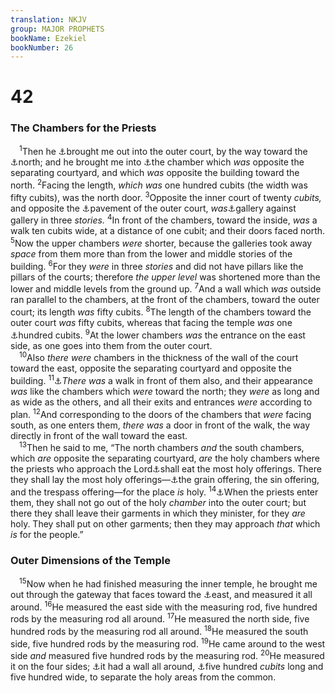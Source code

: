 ```yaml
---
translation: NKJV
group: MAJOR PROPHETS
bookName: Ezekiel 
bookNumber: 26
---
```


<div class="title"><h1>42</h1><h3>The Chambers for the Priests</h3></div>
<span class="verse exe_42_1"> <sup>1</sup>Then he <a data-toggle="tooltip" data-placement="bottom" title="Ezek. 41:1">⚓</a>brought me out into the outer court, by the way toward the <a data-toggle="tooltip" data-placement="bottom" title="Ezek. 40:20">⚓</a>north; and he brought me into <a data-toggle="tooltip" data-placement="bottom" title="Ezek. 41:12, 15">⚓</a>the chamber which <i>was</i> opposite the separating courtyard, and which <i>was</i> opposite the building toward the north. </span>
<span class="verse exe_42_2"><sup>2</sup>Facing the length, <i>which</i> <i>was</i> one hundred cubits (the width was fifty cubits), was the north door. </span>
<span class="verse exe_42_3"><sup>3</sup>Opposite the inner court of twenty <i>cubits,</i> and opposite the <a data-toggle="tooltip" data-placement="bottom" title="Ezek. 40:17">⚓</a>pavement of the outer court, <i>was</i><a data-toggle="tooltip" data-placement="bottom" title="Ezek. 41:15, 16; 42:5">⚓</a>gallery against gallery in three <i>stories.</i></span>
<span class="verse exe_42_4"><sup>4</sup>In front of the chambers, toward the inside, <i>was</i> a walk ten cubits wide, at a distance of one cubit; and their doors faced north. </span>
<span class="verse exe_42_5"><sup>5</sup>Now the upper chambers <i>were</i> shorter, because the galleries took away <i>space</i> from them more than from the lower and middle stories of the building. </span>
<span class="verse exe_42_6"><sup>6</sup>For they <i>were</i> in three <i>stories</i> and did not have pillars like the pillars of the courts; therefore <i>the</i> <i>upper</i> <i>level</i> was shortened more than the lower and middle levels from the ground up. </span>
<span class="verse exe_42_7"><sup>7</sup>And a wall which <i>was</i> outside ran parallel to the chambers, at the front of the chambers, toward the outer court; its length <i>was</i> fifty cubits. </span>
<span class="verse exe_42_8"><sup>8</sup>The length of the chambers toward the outer court <i>was</i> fifty cubits, whereas that facing the temple <i>was</i> one <a data-toggle="tooltip" data-placement="bottom" title="Ezek. 41:13, 14">⚓</a>hundred cubits. </span>
<span class="verse exe_42_9"><sup>9</sup>At the lower chambers <i>was</i> the entrance on the east side, as one goes into them from the outer court.<br/></span>
<span class="verse exe_42_10"> <sup>10</sup>Also <i>there</i> <i>were</i> chambers in the thickness of the wall of the court toward the east, opposite the separating courtyard and opposite the building. </span>
<span class="verse exe_42_11"><sup>11</sup><a data-toggle="tooltip" data-placement="bottom" title="Ezek. 42:4">⚓</a><i>There</i> <i>was</i> a walk in front of them also, and their appearance <i>was</i> like the chambers which <i>were</i> toward the north; they <i>were</i> as long and as wide as the others, and all their exits and entrances <i>were</i> according to plan. </span>
<span class="verse exe_42_12"><sup>12</sup>And corresponding to the doors of the chambers that <i>were</i> facing south, as one enters them, <i>there</i> <i>was</i> a door in front of the walk, the way directly in front of the wall toward the east.<br/></span>
<span class="verse exe_42_13"> <sup>13</sup>Then he said to me, “The north chambers <i>and</i> the south chambers, which <i>are</i> opposite the separating courtyard, <i>are</i> the holy chambers where the priests who approach the Lord<a data-toggle="tooltip" data-placement="bottom" title="Lev. 6:16, 26; 24:9; Ezek. 43:19">⚓</a>shall eat the most holy offerings. There they shall lay the most holy offerings—<a data-toggle="tooltip" data-placement="bottom" title="Lev. 2:3, 10; 6:14, 17, 25">⚓</a>the grain offering, the sin offering, and the trespass offering—for the place <i>is</i> holy. </span>
<span class="verse exe_42_14"><sup>14</sup><a data-toggle="tooltip" data-placement="bottom" title="Ezek. 44:19">⚓</a>When the priests enter them, they shall not go out of the holy <i>chamber</i> into the outer court; but there they shall leave their garments in which they minister, for they <i>are</i> holy. They shall put on other garments; then they may approach <i>that</i> which <i>is</i> for the people.”<br/></span>
<div class="title"><h3>Outer Dimensions of the Temple</h3></div>
<span class="verse exe_42_15"> <sup>15</sup>Now when he had finished measuring the inner temple, he brought me out through the gateway that faces toward the <a data-toggle="tooltip" data-placement="bottom" title="Ezek. 40:6; 43:1">⚓</a>east, and measured it all around. </span>
<span class="verse exe_42_16"><sup>16</sup>He measured the east side with the measuring rod, five hundred rods by the measuring rod all around. </span>
<span class="verse exe_42_17"><sup>17</sup>He measured the north side, five hundred rods by the measuring rod all around. </span>
<span class="verse exe_42_18"><sup>18</sup>He measured the south side, five hundred rods by the measuring rod. </span>
<span class="verse exe_42_19"><sup>19</sup>He came around to the west side <i>and</i> measured five hundred rods by the measuring rod. </span>
<span class="verse exe_42_20"><sup>20</sup>He measured it on the four sides; <a data-toggle="tooltip" data-placement="bottom" title="(Is. 60:18); Ezek. 40:5; Zech. 2:5">⚓</a>it had a wall all around, <a data-toggle="tooltip" data-placement="bottom" title="Ezek. 45:2; Rev. 21:16">⚓</a>five hundred <i>cubits</i> long and five hundred wide, to separate the holy areas from the common.<br/></span>
